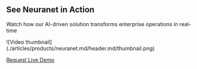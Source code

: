 <div class="neuranet neuranet-video" markdown="1">

## See Neuranet in Action

Watch how our AI-driven solution transforms enterprise operations in real-time

<div class="video-container" markdown="1">
![Video thumbnail](./articles/products/neuranet.md/header.md/thumbnail.png)
<div class="play-button">
<a href="https://youtu.be/VLCBBZU6Tkw?si=yy000i-YdF8D9z-B" target="blank"><div class="play-icon"></div></a>
</div>
</div>

[Request Live Demo]({{#makeLink}}./productinquiries.html?article_path=./company/productinquiries.md&menu_path=/{{/makeLink}})

</div>
